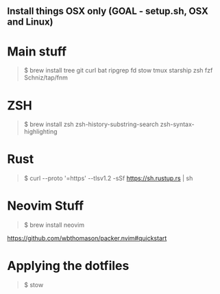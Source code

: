 ## Install things OSX only (GOAL - setup.sh, OSX and Linux)

# Main stuff
> $ brew install tree git curl bat ripgrep fd stow tmux starship zsh fzf Schniz/tap/fnm

# ZSH
> $ brew install zsh zsh-history-substring-search zsh-syntax-highlighting

# Rust
> $ curl --proto '=https' --tlsv1.2 -sSf https://sh.rustup.rs | sh

# Neovim Stuff
> $ brew install neovim

https://github.com/wbthomason/packer.nvim#quickstart

# Applying the dotfiles
> $ stow <folder>
